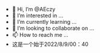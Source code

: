 - 👋 Hi, I’m @AEczy
- 👀 I’m interested in ...
- 🌱 I’m currently learning ...
- 💞️ I’m looking to collaborate on ...
- 📫 How to reach me ...
- 这是一个始于2022/8/9/00：40
<!---
AEczy/AEczy is a ✨ special ✨ repository because its `README.md` (this file) appears on your GitHub profile.
You can click the Preview link to take a look at your changes.
--->
